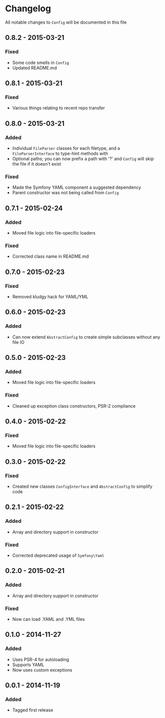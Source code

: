 # Changelog

All notable changes to `Config` will be documented in this file

## 0.8.2 - 2015-03-21

### Fixed
- Some code smells in `Config`
- Updated README.md


## 0.8.1 - 2015-03-21

### Fixed
- Various things relating to recent repo transfer


## 0.8.0 - 2015-03-21

### Added
- Individual `FileParser` classes for each filetype, and a `FileParserInterface` to type-hint methods with
- Optional paths; you can now prefix a path with '?' and `Config` will skip the file if it doesn't exist

### Fixed
- Made the Symfony YAML component a suggested dependency
- Parent constructor was not being called from `Config`


## 0.7.1 - 2015-02-24

### Added
- Moved file logic into file-specific loaders

### Fixed
- Corrected class name in README.md


## 0.7.0 - 2015-02-23

### Fixed
- Removed kludgy hack for YAML/YML


## 0.6.0 - 2015-02-23

### Added
- Can now extend `AbstractConfig` to create simple subclasses without any file IO


## 0.5.0 - 2015-02-23

### Added
- Moved file logic into file-specific loaders

### Fixed
- Cleaned up exception class constructors, PSR-2 compliance


## 0.4.0 - 2015-02-22

### Fixed
- Moved file logic into file-specific loaders


## 0.3.0 - 2015-02-22

### Fixed
- Created new classes `ConfigInterface` and `AbstractConfig` to simplify code


## 0.2.1 - 2015-02-22

### Added
- Array and directory support in constructor

### Fixed
- Corrected deprecated usage of `Symfony\Yaml`

## 0.2.0 - 2015-02-21

### Added
- Array and directory support in constructor

### Fixed
- Now can load .YAML and .YML files


## 0.1.0 - 2014-11-27

### Added
- Uses PSR-4 for autoloading
- Supports YAML
- Now uses custom exceptions


## 0.0.1 - 2014-11-19

### Added
- Tagged first release
